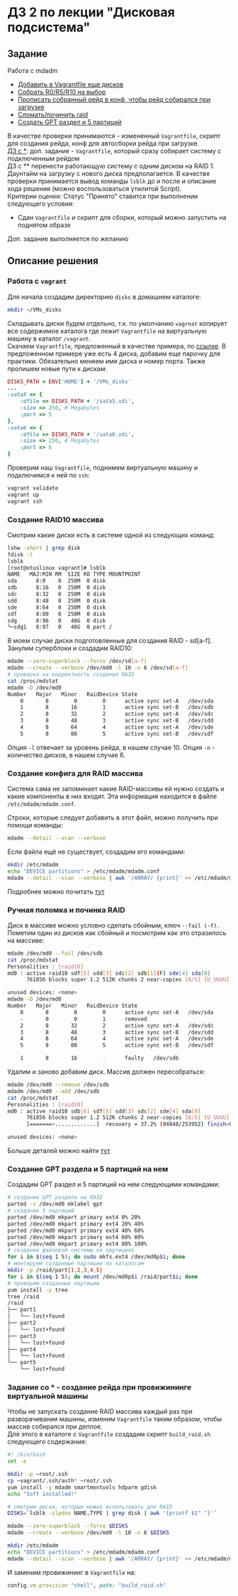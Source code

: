 # ДЗ 2 по лекции "Дисковая подсистема"

## Задание
Работа с mdadm
* [Добавить в Vagrantfile еще дисков](#vagrant)
* [Собрать R0/R5/R10 на выбор](#raid)
* [Прописать собранный рейд в конф, чтобы рейд собирался при загрузке](#config)
* [Сломать/починить raid](#fix)
* [Создать GPT раздел и 5 партиций](#gpt)

В качестве проверки принимаются - измененный `Vagrantfile`, скрипт для создания рейда, конф для автосборки рейда при загрузке.\
[ДЗ с *](#provision): доп. задание - `Vagrantfile`, который сразу собирает систему с подключенным рейдом\
ДЗ с ** перенести работающую систему с одним диском на RAID 1. Даунтайм на загрузку с нового диска предполагается. В качестве проверки принимается вывод команды `lsblk` до и после и описание хода решения (можно воспользоваться утилитой Script).\
Критерии оценки: Статус "Принято" ставится при выполнении следующего условия:
* Сдан `Vagrantfile` и скрипт для сборки, который можно запустить на поднятом образе

Доп. задание выполняется по желанию

## Описание решения

### Работа с `vagrant` <a name="vagrant"></a>

Для начала создадим директорию `disks` в домашнем каталоге:
```bash
mkdir ~/VMs_disks
```
Складывать диски будем отдельно, т.к. по умолчанию `vagrnat` копирует все содержимое каталога где лежит `Vagrantfile` на виртуальную машину в каталог `/vagrant`.\
Скачаем `Vagrantfile`, предложенный в качестве примера, по [ссылке](https://raw.githubusercontent.com/erlong15/otus-linux/master/Vagrantfile). В предложенном примере уже есть 4 диска, добавим еще парочку для практики. Обязательно меняем имя диска и номер порта. Также пропишем новые пути к дискам:
```rb
DISKS_PATH = ENV['HOME'] + '/VMs_disks'
...
:sata5 => {
    :dfile => DISKS_PATH + '/sata5.vdi',
    :size => 250, # Megabytes
    :port => 5
},
:sata6 => {
    :dfile => DISKS_PATH + '/sata6.vdi',
    :size => 250, # Megabytes
    :port => 6
}
```
Проверим наш `Vagrantfile`, поднимем виртуальную машину и подключимся к ней по `ssh`:
```bash
vagrant validate
vagrant up
vagrant ssh
```

### Создание RAID10 массива <a name="raid"></a>

Смотрим какие диски есть в системе одной из следующих команд:
```bash
lshw -short | grep disk
fdisk -l
lsblk
[root@otuslinux vagrant]# lsblk
NAME   MAJ:MIN RM  SIZE RO TYPE MOUNTPOINT
sda      8:0    0  250M  0 disk
sdb      8:16   0  250M  0 disk
sdc      8:32   0  250M  0 disk
sdd      8:48   0  250M  0 disk
sde      8:64   0  250M  0 disk
sdf      8:80   0  250M  0 disk
sdg      8:96   0   40G  0 disk
└─sdg1   8:97   0   40G  0 part /
```
В моем случае диски подготовленные для создания RAID - sd[a-f]. Занулим суперблоки и создадим RAID10:
```bash
mdadm --zero-superblock --force /dev/sd[a-f]
mdadm --create --verbose /dev/md0 -l 10 -n 6 /dev/sd[a-f]
# проверка на корректность создания RAID
cat /proc/mdstat
mdadm -D /dev/md0
Number   Major   Minor   RaidDevice State
    0       8        0        0      active sync set-A   /dev/sda
    1       8       16        1      active sync set-B   /dev/sdb
    2       8       32        2      active sync set-A   /dev/sdc
    3       8       48        3      active sync set-B   /dev/sdd
    4       8       64        4      active sync set-A   /dev/sde
    5       8       80        5      active sync set-B   /dev/sdf
```
Опция `-l` отвечает за уровень рейда, в нашем случае 10. Опция `-n` - количество дисков, в нашем случае 6.

### Создание конфига для RAID массива <a name="config"></a>

Система сама не запоминает какие RAID-массивы ей нужно создать и какие компоненты в них входят. Эта информация находится в файле `/etc/mdadm/mdadm.conf`.

Строки, которые следует добавить в этот файл, можно получить при помощи команды:
```bash
mdadm --detail --scan --verbose
```
Если файла ещё не существует, создадим его командами:
```bash
mkdir /etc/mdadm
echo "DEVICE partitions" > /etc/mdadm/mdadm.conf
mdadm --detail --scan --verbose | awk '/ARRAY/ {print}' >> /etc/mdadm/mdadm.conf
```
Подробнее можно почитать [тут](http://xgu.ru/wiki/mdadm#.D0.A1.D0.BE.D0.B7.D0.B4.D0.B0.D0.BD.D0.B8.D0.B5_.D0.BA.D0.BE.D0.BD.D1.84.D0.B8.D0.B3.D1.83.D1.80.D0.B0.D1.86.D0.B8.D0.BE.D0.BD.D0.BD.D0.BE.D0.B3.D0.BE_.D1.84.D0.B0.D0.B9.D0.BB.D0.B0_mdadm.conf)

### Ручная поломка и починка RAID <a name="fix"></a>

Диск в массиве можно условно сделать сбойным, ключ `--fail (-f)`. Пометим один из дисков как сбойный и посмотрим как это отразилось на массиве:
```bash
mdadm /dev/md0 --fail /dev/sdb
cat /proc/mdstat
Personalities : [raid10]
md0 : active raid10 sdf[5] sdd[3] sdc[2] sdb[1](F) sde[4] sda[0]
      761856 blocks super 1.2 512K chunks 2 near-copies [6/5] [U_UUUU]

unused devices: <none>
mdadm -D /dev/md0
Number   Major   Minor   RaidDevice State
    0       8        0        0      active sync set-A   /dev/sda
    -       0        0        1      removed
    2       8       32        2      active sync set-A   /dev/sdc
    3       8       48        3      active sync set-B   /dev/sdd
    4       8       64        4      active sync set-A   /dev/sde
    5       8       80        5      active sync set-B   /dev/sdf

    1       8       16        -      faulty   /dev/sdb
```
Удалим и заново добавим диск. Массив должен пересобраться:
```bash
mdadm /dev/md0 --remove /dev/sdb
mdadm /dev/md0 --add /dev/sdb
cat /proc/mdstat
Personalities : [raid10]
md0 : active raid10 sdb[6] sdf[5] sdd[3] sdc[2] sde[4] sda[0]
      761856 blocks super 1.2 512K chunks 2 near-copies [6/5] [U_UUUU]
      [=======>.............]  recovery = 37.2% (94848/253952) finish=0.0min speed=31616K/sec

unused devices: <none>
```
Больше деталей можно найти [тут](http://xgu.ru/wiki/mdadm#.D0.94.D0.B0.D0.BB.D1.8C.D0.BD.D0.B5.D0.B9.D1.88.D0.B0.D1.8F_.D1.80.D0.B0.D0.B1.D0.BE.D1.82.D0.B0_.D1.81_.D0.BC.D0.B0.D1.81.D1.81.D0.B8.D0.B2.D0.BE.D0.BC)

### Создание GPT раздела и 5 партиций на нем <a name="gpt"></a>

Создадим GPT раздел и 5 партиций на нем следующими командами:
```bash
# создание GPT раздела на RAID
parted -s /dev/md0 mklabel gpt
# создание 5 партиций
parted /dev/md0 mkpart primary ext4 0% 20%
parted /dev/md0 mkpart primary ext4 20% 40%
parted /dev/md0 mkpart primary ext4 40% 60%
parted /dev/md0 mkpart primary ext4 60% 80%
parted /dev/md0 mkpart primary ext4 80% 100%
# создание файловой системы на партициях
for i in $(seq 1 5); do sudo mkfs.ext4 /dev/md0p$i; done
# монтируем созданные партиции по каталогам
mkdir -p /raid/part{1,2,3,4,5}
for i in $(seq 1 5); do mount /dev/md0p$i /raid/part$i; done
# проверим созданные партиции
yum install -y tree
tree /raid
/raid
├── part1
│   └── lost+found
├── part2
│   └── lost+found
├── part3
│   └── lost+found
├── part4
│   └── lost+found
└── part5
    └── lost+found
```

### Задание со * - создание рейда при провижининге виртуальной машины <a name="provision"></a>

Чтобы не запускать создание RAID массива каждый раз при разворачивании машины, изменим `Vagrantfile` таким образом, чтобы массив собирался при деплое.\
Для этого в каталоге с `Vagrantfile` создадим скрипт `build_raid.sh` следующего содержания:
```bash
#! /bin/bash
set -e

mkdir -p ~root/.ssh
cp ~vagrant/.ssh/auth* ~root/.ssh
yum install -y mdadm smartmontools hdparm gdisk
echo "Soft installed!"

# смотрим диски, которые можно использовать для RAID
DISKS=`lsblk -slpdno NAME,TYPE | grep disk | awk '{printf $1" "}'`

mdadm --zero-superblock --force $DISKS
mdadm --create --verbose /dev/md0 -l 10 -n 6 $DISKS

mkdir /etc/mdadm
echo "DEVICE partitions" > /etc/mdadm/mdadm.conf
mdadm --detail --scan --verbose | awk '/ARRAY/ {print}' >> /etc/mdadm/mdadm.conf
```

И заменим провижининг в `Vagrantfile` на:
```rb
config.vm.provision "shell", path: "build_raid.sh"
```

